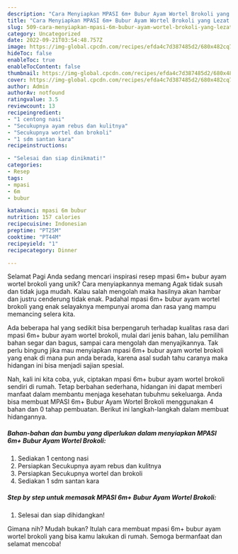 ```yaml
---
description: "Cara Menyiapkan MPASI 6m+ Bubur Ayam Wortel Brokoli yang Lezat Sekali, Sempurna"
title: "Cara Menyiapkan MPASI 6m+ Bubur Ayam Wortel Brokoli yang Lezat Sekali, Sempurna"
slug: 509-cara-menyiapkan-mpasi-6m-bubur-ayam-wortel-brokoli-yang-lezat-sekali-sempurna
category: Uncategorized
date: 2022-09-21T03:54:48.757Z
image: https://img-global.cpcdn.com/recipes/efda4c7d387485d2/680x482cq70/mpasi-6m-bubur-ayam-wortel-brokoli-foto-resep-utama.jpg
hideToc: false
enableToc: true
enableTocContent: false
thumbnail: https://img-global.cpcdn.com/recipes/efda4c7d387485d2/680x482cq70/mpasi-6m-bubur-ayam-wortel-brokoli-foto-resep-utama.jpg
cover: https://img-global.cpcdn.com/recipes/efda4c7d387485d2/680x482cq70/mpasi-6m-bubur-ayam-wortel-brokoli-foto-resep-utama.jpg
author: Admin
authorAv: notfound
ratingvalue: 3.5
reviewcount: 13
recipeingredient:
- "1 centong nasi"
- "Secukupnya ayam rebus dan kulitnya"
- "Secukupnya wortel dan brokoli"
- "1 sdm santan kara"
recipeinstructions:

- "Selesai dan siap dinikmati!"
categories:
- Resep
tags:
- mpasi
- 6m
- bubur

katakunci: mpasi 6m bubur 
nutrition: 157 calories
recipecuisine: Indonesian
preptime: "PT25M"
cooktime: "PT44M"
recipeyield: "1"
recipecategory: Dinner

---
```



Selamat Pagi Anda sedang mencari inspirasi resep mpasi 6m+ bubur ayam wortel brokoli yang unik? Cara menyiapkannya memang Agak tidak susah dan tidak juga mudah. Kalau salah mengolah maka hasilnya akan hambar dan justru cenderung tidak enak. Padahal mpasi 6m+ bubur ayam wortel brokoli yang enak selayaknya mempunyai aroma dan rasa yang mampu memancing selera kita.


Ada beberapa hal yang sedikit bisa berpengaruh terhadap kualitas rasa dari mpasi 6m+ bubur ayam wortel brokoli, mulai dari jenis bahan, lalu pemilihan bahan segar dan bagus, sampai cara mengolah dan menyajikannya. Tak perlu bingung jika mau menyiapkan mpasi 6m+ bubur ayam wortel brokoli yang enak di mana pun anda berada, karena asal sudah tahu caranya maka hidangan ini bisa menjadi sajian spesial.




Nah, kali ini kita coba, yuk, ciptakan mpasi 6m+ bubur ayam wortel brokoli sendiri di rumah. Tetap berbahan sederhana, hidangan ini dapat memberi manfaat dalam membantu menjaga kesehatan tubuhmu sekeluarga. Anda bisa membuat MPASI 6m+ Bubur Ayam Wortel Brokoli menggunakan 4 bahan dan 0 tahap pembuatan. Berikut ini langkah-langkah dalam membuat hidangannya.

<!--inarticleads1-->

##### Bahan-bahan dan bumbu yang diperlukan dalam menyiapkan MPASI 6m+ Bubur Ayam Wortel Brokoli:

1. Sediakan 1 centong nasi
1. Persiapkan Secukupnya ayam rebus dan kulitnya
1. Persiapkan Secukupnya wortel dan brokoli
1. Sediakan 1 sdm santan kara




<!--inarticleads2-->

##### Step by step untuk memasak MPASI 6m+ Bubur Ayam Wortel Brokoli:


1. Selesai dan siap dihidangkan!



Gimana nih? Mudah bukan? Itulah cara membuat mpasi 6m+ bubur ayam wortel brokoli yang bisa kamu lakukan di rumah. Semoga bermanfaat dan selamat mencoba!

